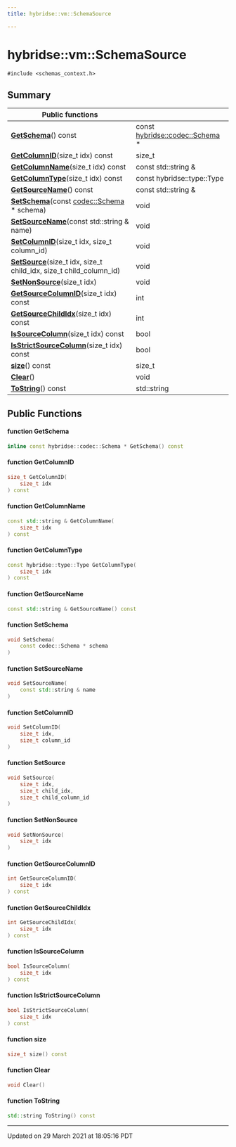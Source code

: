```yaml
---
title: hybridse::vm::SchemaSource

---
```

# hybridse::vm::SchemaSource



`#include <schemas_context.h>`

## Summary


|  Public functions|            |
| -------------- | -------------- |
|**[GetSchema](/hybridse/usage/api/c++/Classes/classhybridse_1_1vm_1_1_schema_source.md#function-getschema)**() const| const [hybridse::codec::Schema](/hybridse/usage/api/c++/Namespaces/namespacehybridse_1_1codec.md#typedef-schema) *  |
|**[GetColumnID](/hybridse/usage/api/c++/Classes/classhybridse_1_1vm_1_1_schema_source.md#function-getcolumnid)**(size_t idx) const| size_t  |
|**[GetColumnName](/hybridse/usage/api/c++/Classes/classhybridse_1_1vm_1_1_schema_source.md#function-getcolumnname)**(size_t idx) const| const std::string &  |
|**[GetColumnType](/hybridse/usage/api/c++/Classes/classhybridse_1_1vm_1_1_schema_source.md#function-getcolumntype)**(size_t idx) const| const hybridse::type::Type  |
|**[GetSourceName](/hybridse/usage/api/c++/Classes/classhybridse_1_1vm_1_1_schema_source.md#function-getsourcename)**() const| const std::string &  |
|**[SetSchema](/hybridse/usage/api/c++/Classes/classhybridse_1_1vm_1_1_schema_source.md#function-setschema)**(const [codec::Schema](/hybridse/usage/api/c++/Namespaces/namespacehybridse_1_1codec.md#typedef-schema) * schema)| void  |
|**[SetSourceName](/hybridse/usage/api/c++/Classes/classhybridse_1_1vm_1_1_schema_source.md#function-setsourcename)**(const std::string & name)| void  |
|**[SetColumnID](/hybridse/usage/api/c++/Classes/classhybridse_1_1vm_1_1_schema_source.md#function-setcolumnid)**(size_t idx, size_t column_id)| void  |
|**[SetSource](/hybridse/usage/api/c++/Classes/classhybridse_1_1vm_1_1_schema_source.md#function-setsource)**(size_t idx, size_t child_idx, size_t child_column_id)| void  |
|**[SetNonSource](/hybridse/usage/api/c++/Classes/classhybridse_1_1vm_1_1_schema_source.md#function-setnonsource)**(size_t idx)| void  |
|**[GetSourceColumnID](/hybridse/usage/api/c++/Classes/classhybridse_1_1vm_1_1_schema_source.md#function-getsourcecolumnid)**(size_t idx) const| int  |
|**[GetSourceChildIdx](/hybridse/usage/api/c++/Classes/classhybridse_1_1vm_1_1_schema_source.md#function-getsourcechildidx)**(size_t idx) const| int  |
|**[IsSourceColumn](/hybridse/usage/api/c++/Classes/classhybridse_1_1vm_1_1_schema_source.md#function-issourcecolumn)**(size_t idx) const| bool  |
|**[IsStrictSourceColumn](/hybridse/usage/api/c++/Classes/classhybridse_1_1vm_1_1_schema_source.md#function-isstrictsourcecolumn)**(size_t idx) const| bool  |
|**[size](/hybridse/usage/api/c++/Classes/classhybridse_1_1vm_1_1_schema_source.md#function-size)**() const| size_t  |
|**[Clear](/hybridse/usage/api/c++/Classes/classhybridse_1_1vm_1_1_schema_source.md#function-clear)**()| void  |
|**[ToString](/hybridse/usage/api/c++/Classes/classhybridse_1_1vm_1_1_schema_source.md#function-tostring)**() const| std::string  |

## Public Functions

#### function GetSchema

```cpp
inline const hybridse::codec::Schema * GetSchema() const
```


#### function GetColumnID

```cpp
size_t GetColumnID(
    size_t idx
) const
```


#### function GetColumnName

```cpp
const std::string & GetColumnName(
    size_t idx
) const
```


#### function GetColumnType

```cpp
const hybridse::type::Type GetColumnType(
    size_t idx
) const
```


#### function GetSourceName

```cpp
const std::string & GetSourceName() const
```


#### function SetSchema

```cpp
void SetSchema(
    const codec::Schema * schema
)
```


#### function SetSourceName

```cpp
void SetSourceName(
    const std::string & name
)
```


#### function SetColumnID

```cpp
void SetColumnID(
    size_t idx,
    size_t column_id
)
```


#### function SetSource

```cpp
void SetSource(
    size_t idx,
    size_t child_idx,
    size_t child_column_id
)
```


#### function SetNonSource

```cpp
void SetNonSource(
    size_t idx
)
```


#### function GetSourceColumnID

```cpp
int GetSourceColumnID(
    size_t idx
) const
```


#### function GetSourceChildIdx

```cpp
int GetSourceChildIdx(
    size_t idx
) const
```


#### function IsSourceColumn

```cpp
bool IsSourceColumn(
    size_t idx
) const
```


#### function IsStrictSourceColumn

```cpp
bool IsStrictSourceColumn(
    size_t idx
) const
```


#### function size

```cpp
size_t size() const
```


#### function Clear

```cpp
void Clear()
```


#### function ToString

```cpp
std::string ToString() const
```


-------------------------------

Updated on 29 March 2021 at 18:05:16 PDT